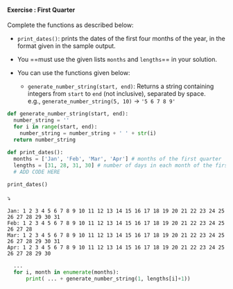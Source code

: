 #### Exercise : First Quarter

Complete the functions as described below:
* `print_dates()`: prints the dates of the first four months of the year, in the format given in the sample output.

* You ==must use the given lists `months` and `lengths`== in your solution.
* You can use the functions given below:
  * `generate_number_string(start, end)`: Returns a string containing integers from `start` to `end` (not inclusive), separated by space.<br>
    e.g., `generate_number_string(5, 10)` → `'5 6 7 8 9'`
 

```python
def generate_number_string(start, end):
  number_string = ''
  for i in range(start, end):
    number_string = number_string + ' ' + str(i)
  return number_string
  
def print_dates():
  months = ['Jan', 'Feb', 'Mar', 'Apr'] # months of the first quarter
  lengths = [31, 28, 31, 30] # number of days in each month of the first quarter
  # ADD CODE HERE

print_dates()
```
:arrow_heading_down:
  
```
Jan: 1 2 3 4 5 6 7 8 9 10 11 12 13 14 15 16 17 18 19 20 21 22 23 24 25 26 27 28 29 30 31
Feb: 1 2 3 4 5 6 7 8 9 10 11 12 13 14 15 16 17 18 19 20 21 22 23 24 25 26 27 28
Mar: 1 2 3 4 5 6 7 8 9 10 11 12 13 14 15 16 17 18 19 20 21 22 23 24 25 26 27 28 29 30 31
Apr: 1 2 3 4 5 6 7 8 9 10 11 12 13 14 15 16 17 18 19 20 21 22 23 24 25 26 27 28 29 30
```

<panel type="seamless" header="%%:bulb: partial solution%%">

```python
  ...
  for i, month in enumerate(months):
      print( ... + generate_number_string(1, lengths[i]+1))

```
</panel>